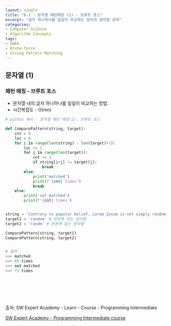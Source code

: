 ```yaml
---
layout: single
title: "6-1 : 문자열 패턴매칭 (1) - 브루트 포스"
excerpt: "글자 하나하나를 일일이 비교하는 방식의 문자열 검색"
categories: 
- Computer Science
- Algorithm Concepts
tags:
- SWEA
- Brute-force
- String Pattern Matching
---
```

## 문자열 (1)

### <strong>패턴 매칭 - 브루트 포스</strong>

- 문자열 내의 글자 하나하나를 일일이 비교하는 방법.
- 시간복잡도 - O(mn)

```python
# python 예시 - 문자열 패턴 매칭(1): 브루트 포스

def ComparePattern(string, target):
    cnt = 0
    loc = 0
    for i in range(len(string) - len(target)+1):
        loc += 1
        for j in range(len(target)):
            cnt += 1
            if string[i+j] != target[j]:
                break
        else:
            print('matched')
            print(f'{cnt} times')
            break
    else:
        print('not matched')
        print(f'{cnt} times')


string = 'Contrary to popular belief, Lorem Ipsum is not simply random text.'
target1 = 'random' # 본문에 있는 문자열
target2 = 'randm' # 본문에 없는 문자열

ComparePattern(string, target1)
ComparePattern(string, target2)


# 출력
>>> matched
>>> 65 times
>>> not matched
>>> 71 times
```

<br>

<br>

<br>

<br>

출처: SW Expert Academy - Learn - Course - Programming Intermediate

[SW Expert Academy - Programming Intermediate course](https://swexpertacademy.com/main/learn/course/subjectList.do?courseId=AVuPDN86AAXw5UW6)

